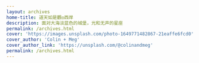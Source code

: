 ```yaml
---
layout: archives
home-title: 道天如是觀◎西岸
description: 面对大海淡蓝色的城堡，光和无声的星座
permalink: /archives.html
cover: 'https://images.unsplash.com/photo-1649771482867-21eaffe6fcd0'
cover_author: 'Colin + Meg'
cover_author_link: 'https://unsplash.com/@colinandmeg'
permalink: /archives.html
---
```

